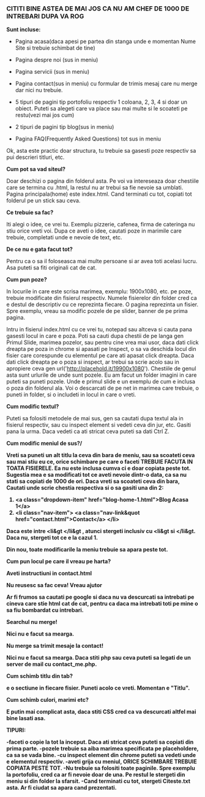 <h3>CITITI BINE ASTEA DE MAI JOS CA NU AM CHEF DE 1000 DE INTREBARI DUPA VA ROG</h3>


<b>Sunt incluse:</b>

- Pagina acasa(daca apesi pe partea din stanga unde e momentan Nume Site si trebuie schimbat de tine)

- Pagina despre noi (sus in meniu)

- Pagina servicii (sus in meniu)

- Pagina contact(sus in meniu) cu formular de trimis mesaj care nu merge dar nici nu trebuie.

- 5 tipuri de pagini tip portofoliu respectiv 1 coloana, 2, 3, 4 si doar un obiect. Puteti sa alegeti care va place sau mai multe si le scoateti pe restu(vezi mai jos cum)

- 2 tipuri de pagini tip blog(sus in meniu)
- Pagina FAQ(Frequently Asked Questions) tot sus in meniu



Ok, asta este practic doar structura, tu trebuie sa gasesti poze respectiv sa pui descrieri titluri, etc. 

<b>Cum pot sa vad siteul?</b>

Doar deschizi o pagina din folderul asta. Pe voi va intereseaza doar chestiile care se termina cu .html, la restul nu ar trebui sa fie nevoie sa umblati. Pagina principala(home) este index.html. Cand terminati cu tot, copiati tot folderul pe un stick sau ceva.


<b>Ce trebuie sa fac?</b>

Iti alegi o idee, ce vrei tu. Exemplu pizzerie, cafenea, firma de cateringa nu stiu orice vreti voi. Dupa ce aveti o idee, cautati poze in marimile care trebuie, completati unde e nevoie de text, etc.


<b>De ce nu e gata facut tot?</b>

Pentru ca o sa il foloseasca mai multe persoane si ar avea toti acelasi lucru. Asa puteti sa fiti originali cat de cat.


<b>Cum pun poze?</b>

In locurile in care este scrisa marimea, exemplu: 1900x1080, etc. pe poze, trebuie modificate din fisierul respectiv. Numele fisierelor din folder cred ca e destul de descriptiv cu ce reprezinta fiecare. O pagina reprezinta un fisier. Spre exemplu, vreau sa modific pozele de pe slider, banner de pe prima pagina.

Intru in fisierul index.html cu ce vrei tu, notepad sau altceva si cauta pana gasesti locul in care e poza. Poti sa cauti dupa chestii de pe langa gen Primul Slide, marimea pozelor, sau pentru cine vrea mai usor, daca dati click dreapta pe poza in chrome si apasati pe Inspect, o sa va deschida locul din fisier care corespunde cu elementul pe care ati apasat click dreapta. Daca dati click dreapta pe o poza si inspect, ar trebui sa scrie acolo sau in apropiere ceva gen url('http://placehold.it/19900x1080'). Chestiile de genul asta sunt urlurile de unde sunt pozele. Eu am facut un folder imagini in care puteti sa puneti pozele. Unde e primul slide e un exemplu de cum e inclusa o poza din folderul ala. Voi o descarcati de pe net in marimea care trebuie, o puneti in folder, si o includeti in locul in care o vreti.

<b>Cum modific textul?</b>

Puteti sa folositi metodele de mai sus, gen sa cautati dupa textul ala in fisierul respectiv, sau cu inspect element si vedeti ceva din jur, etc. Gasiti pana la urma. Daca vedeti ca ati stricat ceva puteti sa dati Ctrl Z. 


<b>Cum modific meniul de sus?/<b>

Vreti sa puneti un alt titlu la ceva din bara de meniu, sau sa scoateti ceva sau mai stiu eu ce, orice schimbare pe care o faceti TREBUIE FACUTA IN TOATA FISIERELE. Ea nu este inclusa cumva ci e doar copiata peste tot. Sugestia mea e sa modificati tot ce aveti nevoie dintr-o data, ca sa nu stati sa copiati de 1000 de ori. Daca vreti sa scoateti ceva din bara, Cautati unde scrie chestia respectiva si o sa gasiti una din 2:

 1. &lt;a class=&quot;dropdown-item&quot; href=&quot;blog-home-1.html&quot;&gt;Blog Acasa 1&lt;/a&gt;
 2. &lt;li class=&quot;nav-item&quot;&gt; &lt;a class=&quot;nav-link&quot href=&quot;contact.html&quot;&gt;Contact&lt;/a&gt; &lt;/li&gt;

Daca este intre &lt;li&gt &lt;/li&gt , atunci stergeti inclusiv cu &lt;li&gt si &lt;/li&gt. Daca nu, stergeti tot ce e la cazul 1. 

Din nou, toate modificarile la meniu trebuie sa apara peste tot.


<b>Cum pun locul pe care il vreau pe harta?</b>

Aveti instructiuni in contact.html


<b>Nu reusesc sa fac ceva! Vreau ajutor</b>

Ar fi frumos sa cautati pe google si daca nu va descurcati sa intrebati pe cineva care stie html cat de cat, pentru ca daca ma intrebati toti pe mine o sa fiu bombardat cu intrebari.


<b>Searchul nu merge!</b>

Nici nu e facut sa mearga.

<b>Nu merge sa trimit mesaje la contact!</b>

Nici nu e facut sa mearga. Daca stiti php sau ceva puteti sa legati de un server de mail cu contact_me.php.

<b>Cum schimb titlu din tab?</b>

e o sectiune <title></title> in fiecare fisier. Puneti acolo ce vreti. Momentan e "Titlu".

<b>Cum schimb culori, marimi etc?</b>

E putin mai complicat asta, daca stiti CSS cred ca va descurcati altfel mai bine lasati asa.


<b>TIPURI</b>:

-faceti o copie la tot la inceput. Daca ati stricat ceva puteti sa copiati din prima parte.
-pozele trebuie sa aiba marimea specificata pe placeholdere, ca sa se vada bine.
-cu inspect element din chrome puteti sa vedeti unde e elementul respectiv.
-aveti grija cu meniul, ORICE SCHIMBARE TREBUIE COPIATA PESTE TOT. 
-Nu trebuie sa folositi toate paginile. Spre exemplu la portofoliu, cred ca ar fi nevoie doar de una. Pe restul le stergeti din meniu si din folder la sfarsit.
-Cand terminati cu tot, stergeti Citeste.txt asta. Ar fi ciudat sa apara cand prezentati.

               
           




